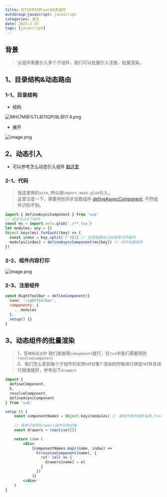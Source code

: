 ```yaml
---
title: 在TSX中玩转vue3动态组件
autoGroup-javascript: javascript  
categories: 语言
date: 2023-2-15
tags: [javascript]
---
```

## 背景
> 父组件需要引入多个子组件，我们可以批量引入注册，批量渲染。

## 1、目录结构&动态路由
### 1-1、目录结构
* 结构

![MH{7M@%TL8)11QP}9L@)1`4.png](https://p9-juejin.byteimg.com/tos-cn-i-k3u1fbpfcp/4af8ed0632484135b732bc31c8d6f472~tplv-k3u1fbpfcp-watermark.image?)


* 展开

![image.png](https://p3-juejin.byteimg.com/tos-cn-i-k3u1fbpfcp/db957f9c97774a7f96de70f3efedcd8c~tplv-k3u1fbpfcp-watermark.image?)

## 2、动态引入
* 可以参考怎么动态引入组件 [戳这里](https://juejin.cn/post/6966792884838203428)
### 2-1、代码
> 我这里用的`vite`, 所以用`import.meat.glob`引入。  
> 这里注意一下，需要用到异步加载组件 [defineAsyncComponent](https://vuejs.org/guide/components/async.html), 不然组件识别不到。
```js
import { defineAsyncComponent } from 'vue'
// 动态引入4个组件
const ms = import.meta.glob('./**.tsx')
let modules: any = {}
Object.keys(ms).forEach((key) => {
  const index = key.split('/')[1] // 这里根据自己目录情况所操作
  modules[index] = defineAsyncComponent(ms[key]) // 异步加载组件
})
```
### 2-2、组件内容打印

![image.png](https://p3-juejin.byteimg.com/tos-cn-i-k3u1fbpfcp/23bb9d3beaed4d2cb11ccb21c1482e4b~tplv-k3u1fbpfcp-watermark.image?)

### 2-3、注册组件
```js
const RightToolBar = defineComponent({
  name: 'rightToolbar',
  components: {
    ...modules
  },
  setup() {}
}
```

## 3、动态组件的批量渲染
> 1、在`模板语法`中 我们直接用`comoponent`就行，在`tsx`中我们需要用到`resolveComponent`  
> 2、我们怎么拿到每个子组件的实例ref对象? 渲染的时候进行绑定ref并且进行赋值就好，参考如下`drawers`
```jsx
import {
  defineComponent,
  h,
  resolveComponent,
  defineAsyncComponent
} from 'vue'

setup () {
    const componentNames = Object.keys(modules) // 拿到所有的组件名称,tsx中也能渲染中划线名称的组件
    
    // 各种子组件drawers组件实例对象
    const drawers = reactive([])

    return ()=> (
        <div>
            {componentNames.map((name, index) =>
              h(resolveComponent(name), {
                ref: (el) => {
                  drawers[name] = el
                }
              })
            )}
        </div>
    )
}
```
